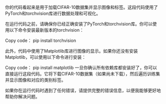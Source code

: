 你的代码看起来是用于加载CIFAR-10数据集并显示图像和标签。这段代码使用了PyTorch和torchvision库进行数据处理和可视化。

在运行代码之前，请确保你已经正确安装了PyTorch和torchvision库。你可以使用以下命令安装最新版本的torchvision：

Copy code：
pip install torchvision

此外，代码中使用了Matplotlib库进行图像的显示。如果你还没有安装Matplotlib，可以使用以下命令进行安装：

Copy code：
pip install matplotlib
一旦你确认所有依赖库都安装好了，你可以直接运行这段代码。它将下载CIFAR-10数据集（如果尚未下载），然后遍历训练集并显示图像和对应的类别标签。

如果你在运行代码时遇到了任何错误，请提供完整的错误信息，以便我能够更好地帮助你解决问题。
